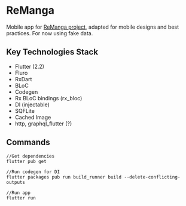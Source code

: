 # ReManga

Mobile app for [ReManga project](https://remanga.org), adapted for mobile designs and best practices. For now using fake data.

## Key Technologies Stack

- Flutter (2.2)
- Fluro
- RxDart
- BLoC
- Codegen
- Rx BLoC bindings (rx_bloc)
- DI (injectable)
- SQFLite
- Cached Image
- http, graphql_flutter (?)

## Commands
    //Get dependencies
    flutter pub get

    //Run codegen for DI
    flutter packages pub run build_runner build --delete-conflicting-outputs
    
    //Run app
    flutter run
